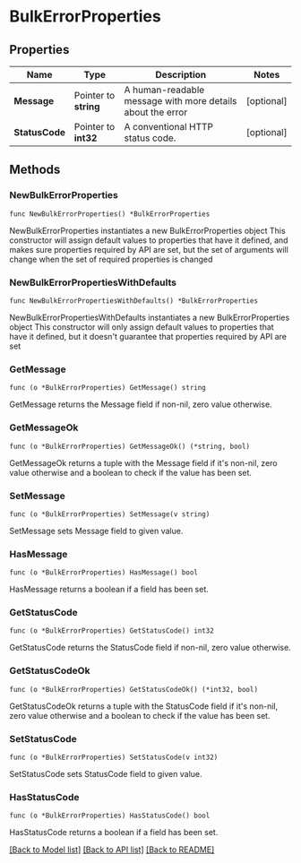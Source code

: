 # BulkErrorProperties

## Properties

Name | Type | Description | Notes
------------ | ------------- | ------------- | -------------
**Message** | Pointer to **string** | A human-readable message with more details about the error | [optional] 
**StatusCode** | Pointer to **int32** | A conventional HTTP status code. | [optional] 

## Methods

### NewBulkErrorProperties

`func NewBulkErrorProperties() *BulkErrorProperties`

NewBulkErrorProperties instantiates a new BulkErrorProperties object
This constructor will assign default values to properties that have it defined,
and makes sure properties required by API are set, but the set of arguments
will change when the set of required properties is changed

### NewBulkErrorPropertiesWithDefaults

`func NewBulkErrorPropertiesWithDefaults() *BulkErrorProperties`

NewBulkErrorPropertiesWithDefaults instantiates a new BulkErrorProperties object
This constructor will only assign default values to properties that have it defined,
but it doesn't guarantee that properties required by API are set

### GetMessage

`func (o *BulkErrorProperties) GetMessage() string`

GetMessage returns the Message field if non-nil, zero value otherwise.

### GetMessageOk

`func (o *BulkErrorProperties) GetMessageOk() (*string, bool)`

GetMessageOk returns a tuple with the Message field if it's non-nil, zero value otherwise
and a boolean to check if the value has been set.

### SetMessage

`func (o *BulkErrorProperties) SetMessage(v string)`

SetMessage sets Message field to given value.

### HasMessage

`func (o *BulkErrorProperties) HasMessage() bool`

HasMessage returns a boolean if a field has been set.

### GetStatusCode

`func (o *BulkErrorProperties) GetStatusCode() int32`

GetStatusCode returns the StatusCode field if non-nil, zero value otherwise.

### GetStatusCodeOk

`func (o *BulkErrorProperties) GetStatusCodeOk() (*int32, bool)`

GetStatusCodeOk returns a tuple with the StatusCode field if it's non-nil, zero value otherwise
and a boolean to check if the value has been set.

### SetStatusCode

`func (o *BulkErrorProperties) SetStatusCode(v int32)`

SetStatusCode sets StatusCode field to given value.

### HasStatusCode

`func (o *BulkErrorProperties) HasStatusCode() bool`

HasStatusCode returns a boolean if a field has been set.


[[Back to Model list]](../README.md#documentation-for-models) [[Back to API list]](../README.md#documentation-for-api-endpoints) [[Back to README]](../README.md)


